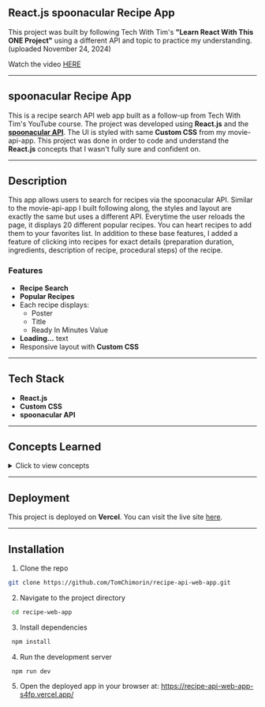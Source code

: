 ## React.js spoonacular Recipe App

This project was built by following Tech With Tim's **"Learn React With This ONE Project"** using a different API and topic to practice my understanding.
(uploaded November 24, 2024)

Watch the video [HERE](https://www.youtube.com/watch?v=G6D9cBaLViA&ab_channel=TechWithTim)

---

## spoonacular Recipe App

This is a recipe search API web app built as a follow-up from Tech With Tim's YouTube course. The project was developed using **React.js** and the [**spoonacular API**](https://spoonacular.com/food-api). The UI is styled with same **Custom CSS** from my movie-api-app. This project was done in order to code and understand the **React.js** concepts that I wasn't fully sure and confident on.

---

## Description

This app allows users to search for recipes via the spoonacular API. Similar to the movie-api-app I built following along, the styles and layout are exactly the same but uses a different API. Everytime the user reloads the page, it displays 20 different popular recipes. You can heart recipes to add them to your favorites list. In addition to these base features, I added a feature of clicking into recipes for exact details (preparation duration, ingredients, description of recipe, procedural steps) of the recipe. 

### Features
- **Recipe Search** 
- **Popular Recipes**
- Each recipe displays:
  - Poster
  - Title
  - Ready In Minutes Value
- **Loading...** text
-  Responsive layout with **Custom CSS**

---

## Tech Stack

- **React.js**
- **Custom CSS**
- **spoonacular API**

---

## Concepts Learned

<details>
<summary>Click to view concepts</summary>

- Custom CSS setup 
- React hooks:  
  - `useState`  
  - `useEffect`  
- Working with third-party APIs (spoonacular)  
- Routing for different tabs

</details>

---

## Deployment

This project is deployed on **Vercel**. You can visit the live site [here](https://recipe-api-web-app-s4fp.vercel.app/).

---

## Installation

1. Clone the repo  
```bash
git clone https://github.com/TomChimorin/recipe-api-web-app.git
```

2. Navigate to the project directory 
  ```bash
   cd recipe-web-app
  ```

3. Install dependencies
  ```bash
   npm install
  ```
4. Run the development server
  ```bash
   npm run dev
  ```
5. Open the deployed app in your browser at: https://recipe-api-web-app-s4fp.vercel.app/
